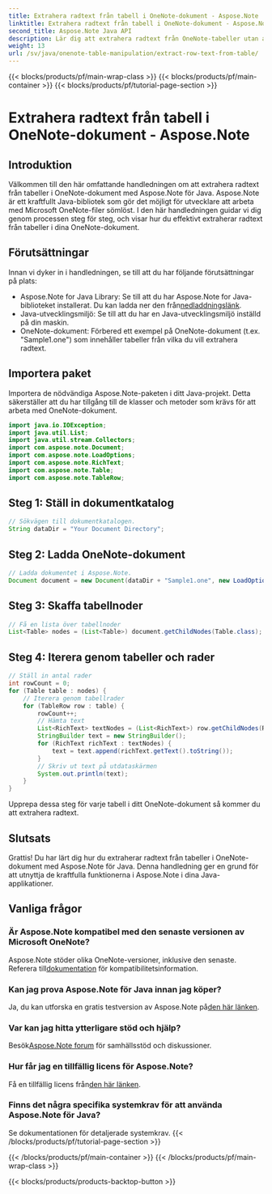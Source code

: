 ```yaml
---
title: Extrahera radtext från tabell i OneNote-dokument - Aspose.Note
linktitle: Extrahera radtext från tabell i OneNote-dokument - Aspose.Note
second_title: Aspose.Note Java API
description: Lär dig att extrahera radtext från OneNote-tabeller utan ansträngning med Aspose.Note för Java. Följ vår steg-för-steg-guide för sömlös integration.
weight: 13
url: /sv/java/onenote-table-manipulation/extract-row-text-from-table/
---
```


{{< blocks/products/pf/main-wrap-class >}}
{{< blocks/products/pf/main-container >}}
{{< blocks/products/pf/tutorial-page-section >}}

# Extrahera radtext från tabell i OneNote-dokument - Aspose.Note

## Introduktion
Välkommen till den här omfattande handledningen om att extrahera radtext från tabeller i OneNote-dokument med Aspose.Note för Java. Aspose.Note är ett kraftfullt Java-bibliotek som gör det möjligt för utvecklare att arbeta med Microsoft OneNote-filer sömlöst. I den här handledningen guidar vi dig genom processen steg för steg, och visar hur du effektivt extraherar radtext från tabeller i dina OneNote-dokument.
## Förutsättningar
Innan vi dyker in i handledningen, se till att du har följande förutsättningar på plats:
-  Aspose.Note for Java Library: Se till att du har Aspose.Note for Java-biblioteket installerat. Du kan ladda ner den från[nedladdningslänk](https://releases.aspose.com/note/java/).
- Java-utvecklingsmiljö: Se till att du har en Java-utvecklingsmiljö inställd på din maskin.
- OneNote-dokument: Förbered ett exempel på OneNote-dokument (t.ex. "Sample1.one") som innehåller tabeller från vilka du vill extrahera radtext.
## Importera paket
Importera de nödvändiga Aspose.Note-paketen i ditt Java-projekt. Detta säkerställer att du har tillgång till de klasser och metoder som krävs för att arbeta med OneNote-dokument.
```java
import java.io.IOException;
import java.util.List;
import java.util.stream.Collectors;
import com.aspose.note.Document;
import com.aspose.note.LoadOptions;
import com.aspose.note.RichText;
import com.aspose.note.Table;
import com.aspose.note.TableRow;
```
## Steg 1: Ställ in dokumentkatalog
```java
// Sökvägen till dokumentkatalogen.
String dataDir = "Your Document Directory";
```
## Steg 2: Ladda OneNote-dokument
```java
// Ladda dokumentet i Aspose.Note.
Document document = new Document(dataDir + "Sample1.one", new LoadOptions());
```
## Steg 3: Skaffa tabellnoder
```java
// Få en lista över tabellnoder
List<Table> nodes = (List<Table>) document.getChildNodes(Table.class);
```
## Steg 4: Iterera genom tabeller och rader
```java
// Ställ in antal rader
int rowCount = 0;
for (Table table : nodes) {
    // Iterera genom tabellrader
    for (TableRow row : table) {
        rowCount++;
        // Hämta text
        List<RichText> textNodes = (List<RichText>) row.getChildNodes(RichText.class);
        StringBuilder text = new StringBuilder();
        for (RichText richText : textNodes) {
            text = text.append(richText.getText().toString());
        }
        // Skriv ut text på utdataskärmen
        System.out.println(text);
    }
}
```
Upprepa dessa steg för varje tabell i ditt OneNote-dokument så kommer du att extrahera radtext.
## Slutsats
Grattis! Du har lärt dig hur du extraherar radtext från tabeller i OneNote-dokument med Aspose.Note för Java. Denna handledning ger en grund för att utnyttja de kraftfulla funktionerna i Aspose.Note i dina Java-applikationer.
## Vanliga frågor
### Är Aspose.Note kompatibel med den senaste versionen av Microsoft OneNote?
 Aspose.Note stöder olika OneNote-versioner, inklusive den senaste. Referera till[dokumentation](https://reference.aspose.com/note/java/) för kompatibilitetsinformation.
### Kan jag prova Aspose.Note för Java innan jag köper?
Ja, du kan utforska en gratis testversion av Aspose.Note på[den här länken](https://releases.aspose.com/).
### Var kan jag hitta ytterligare stöd och hjälp?
 Besök[Aspose.Note forum](https://forum.aspose.com/c/note/28) för samhällsstöd och diskussioner.
### Hur får jag en tillfällig licens för Aspose.Note?
 Få en tillfällig licens från[den här länken](https://purchase.aspose.com/temporary-license/).
### Finns det några specifika systemkrav för att använda Aspose.Note för Java?
Se dokumentationen för detaljerade systemkrav.
{{< /blocks/products/pf/tutorial-page-section >}}

{{< /blocks/products/pf/main-container >}}
{{< /blocks/products/pf/main-wrap-class >}}

{{< blocks/products/products-backtop-button >}}

